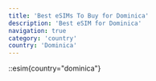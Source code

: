 ```yaml
---
title: 'Best eSIMs To Buy for Dominica'
description: 'Best eSIM for Dominica'
navigation: true
category: 'country'
country: 'Dominica'
---
```


::esim{country="dominica"}
